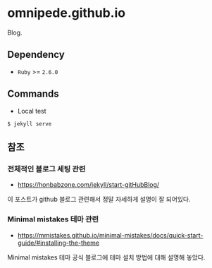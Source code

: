 # omnipede.github.io
Blog.

## Dependency

* ```Ruby``` >= ```2.6.0```

## Commands

* Local test

```
$ jekyll serve
```

## 참조

### 전체적인 블로그 세팅 관련
* https://honbabzone.com/jekyll/start-gitHubBlog/

이 포스트가 github 블로그 관련해서 정말 자세하게 설명이 잘 되어있다.

### Minimal mistakes 테마 관련
* https://mmistakes.github.io/minimal-mistakes/docs/quick-start-guide/#installing-the-theme

Minimal mistakes 테마 공식 블로그에 테마 설치 방법에 대해 설명해 놓았다. 